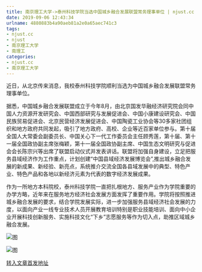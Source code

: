 ```yaml
---
title: 南京理工大学->泰州科技学院当选中国城乡融合发展联盟常务理事单位 | njust.cc
date: 2019-09-06 12:43:34
urlname: 4880883b4a90aeb81a2e0a65aec741c3
tags: 
- njust.cc
- njust
- 南京理工大学
- 南理工
categories:
- njust.cc
- 南京理工大学
---
```



近日，从北京传来消息，我校泰州科技学院顺利当选为中国城乡融合发展联盟常务理事单位。  

据悉，中国城乡融合发展联盟成立于今年8月，由北京国发华融经济研究院会同中国人力资源开发研究会、中国西部研究与发展促进会、中国小康建设研究会、中国民族贸易促进会、北京民营经济发展促进会、中国陶瓷工业协会等30多家社团组织和地方政府共同发起，吸引了地方政府、高校、企业等近百家单位参与。第十届全国人大常委会副委员长、中国关心下一代工作委员会主任顾秀莲，第十届、第十一届全国政协副主席张梅颖，第十一届全国政协副主席、中国生态文明研究与促进会会长陈宗兴等出席了联盟启动仪式并发表讲话。联盟将加强自身建设，立足把服务县域经济作为工作重点，计划创建“中国县域经济发展博览会”,推出城乡融合发展的新成果、新经验、新亮点，系统推介交流全国各县域发展中的典型、特色产业、特色产品和各地以新经济元素为代表的数字经济发展成果。

作为一所地方本科院校，泰州科技学院一直把扎根地方、服务产业作为学院重要的办学方略，近年来在服务地方经济社会发展方面发挥了重要作用。学院将按照推进城乡融合发展的要求，结合学院发展实际，进一步加强服务县域经济社会发展的力度，以面向产业一线专业技术人员开展教育培训特别是职业技能培训、面向中小企业开展科技创新服务、实施科技文化“下乡”志愿服务等作为切入点，助推区域城乡融合发展。



![图](http://zs.njust.edu.cn/_upload/article/images/c5/8b/2626031340dfb228c11a15822a93/4397dbdf-2bf8-4427-b5bb-780919a6a752.jpg)

![图](http://zs.njust.edu.cn/_upload/article/images/c5/8b/2626031340dfb228c11a15822a93/7daf20d6-c128-4615-894a-3402e15825d0.jpg)

[转入文章首发地址](http://zs.njust.edu.cn/29/e7/c4621a207335/page.htm)